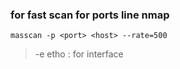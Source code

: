 ### for fast scan for ports line nmap

`masscan -p <port> <host> --rate=500`
>-e etho : for interface
